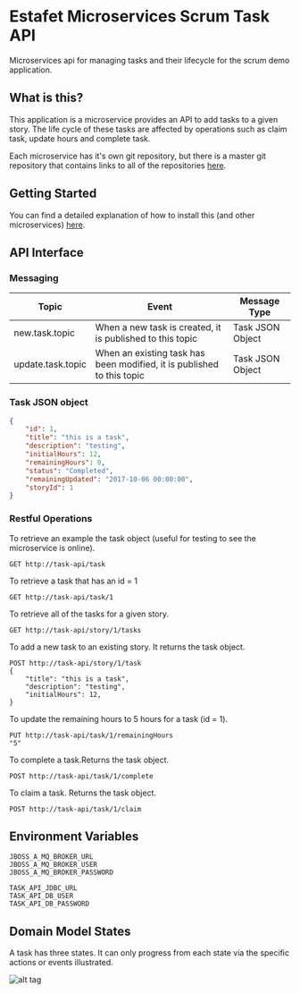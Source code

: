 # Estafet Microservices Scrum Task API
Microservices api for managing tasks and their lifecycle for the scrum demo application.
## What is this?
This application is a microservice provides an API to add tasks to a given story. The life cycle of these tasks are affected by operations such as claim task, update hours and complete task.

Each microservice has it's own git repository, but there is a master git repository that contains links to all of the repositories [here](https://github.com/stericbro/estafet-microservices-scrum).
## Getting Started
You can find a detailed explanation of how to install this (and other microservices) [here](https://github.com/stericbro/estafet-microservices-scrum#getting-started).
## API Interface

### Messaging

|Topic   |Event    |Message Type |
|--------|---------|-------------|
|new.task.topic|When a new task is created, it is published to this topic|Task JSON Object|
|update.task.topic|When an existing task has been modified, it is published to this topic|Task JSON Object|

### Task JSON object

```json
{
    "id": 1,
    "title": "this is a task",
    "description": "testing",
    "initialHours": 12,
    "remainingHours": 0,
    "status": "Completed",
    "remainingUpdated": "2017-10-06 00:00:00",
    "storyId": 1
}
```

### Restful Operations

To retrieve an example the task object (useful for testing to see the microservice is online).

```
GET http://task-api/task
```

To retrieve a task that has an id = 1

```
GET http://task-api/task/1
```

To retrieve all of the tasks for a given story.

```
GET http://task-api/story/1/tasks
```

To add a new task to an existing story. It returns the task object.

```
POST http://task-api/story/1/task
{
    "title": "this is a task",
    "description": "testing",
    "initialHours": 12,
}
```

To update the remaining hours to 5 hours for a task (id = 1).

```
PUT http://task-api/task/1/remainingHours
"5"
```

To complete a task.Returns the task object.

```
POST http://task-api/task/1/complete
```

To claim a task. Returns the task object.

```
POST http://task-api/task/1/claim
```

## Environment Variables
```
JBOSS_A_MQ_BROKER_URL
JBOSS_A_MQ_BROKER_USER
JBOSS_A_MQ_BROKER_PASSWORD

TASK_API_JDBC_URL
TASK_API_DB_USER
TASK_API_DB_PASSWORD
```

## Domain Model States
A task has three states. It can only progress from each state via the specific actions or events illustrated.

![alt tag](https://github.com/stericbro/estafet-microservices-scrum-api-task/blob/master/TaskStateModel.png)


